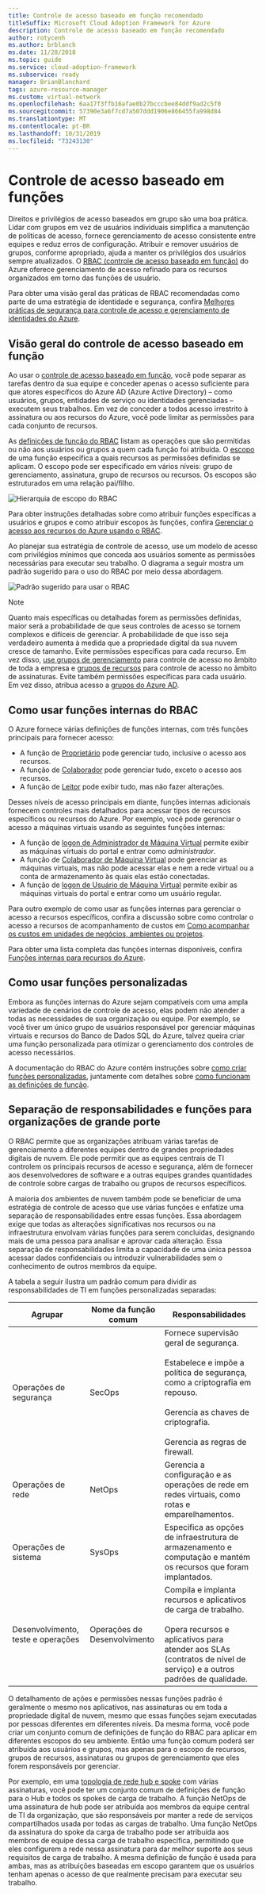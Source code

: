 ```yaml
---
title: Controle de acesso baseado em função recomendado
titleSuffix: Microsoft Cloud Adoption Framework for Azure
description: Controle de acesso baseado em função recomendado
author: rotycenh
ms.author: brblanch
ms.date: 11/28/2018
ms.topic: guide
ms.service: cloud-adoption-framework
ms.subservice: ready
manager: BrianBlanchard
tags: azure-resource-manager
ms.custom: virtual-network
ms.openlocfilehash: 6aa17f3ffb16afae0b27bcccbee84ddf9ad2c5f0
ms.sourcegitcommit: 57390e3a6f7cd7a507ddd1906e866455fa998d84
ms.translationtype: MT
ms.contentlocale: pt-BR
ms.lasthandoff: 10/31/2019
ms.locfileid: "73243130"
---
```

# <a name="role-based-access-control"></a>Controle de acesso baseado em funções

Direitos e privilégios de acesso baseados em grupo são uma boa prática. Lidar com grupos em vez de usuários individuais simplifica a manutenção de políticas de acesso, fornece gerenciamento de acesso consistente entre equipes e reduz erros de configuração. Atribuir e remover usuários de grupos, conforme apropriado, ajuda a manter os privilégios dos usuários sempre atualizados. O [RBAC (controle de acesso baseado em função)](https://docs.microsoft.com/azure/role-based-access-control/overview) do Azure oferece gerenciamento de acesso refinado para os recursos organizados em torno das funções de usuário.

Para obter uma visão geral das práticas de RBAC recomendadas como parte de uma estratégia de identidade e segurança, confira [Melhores práticas de segurança para controle de acesso e gerenciamento de identidades do Azure](https://docs.microsoft.com/azure/security/azure-security-identity-management-best-practices#use-role-based-access-control).

## <a name="overview-of-role-based-access-control"></a>Visão geral do controle de acesso baseado em função

Ao usar o [controle de acesso baseado em função](https://docs.microsoft.com/azure/role-based-access-control/overview), você pode separar as tarefas dentro da sua equipe e conceder apenas o acesso suficiente para que atores específicos do Azure AD (Azure Active Directory) – como usuários, grupos, entidades de serviço ou identidades gerenciadas – executem seus trabalhos. Em vez de conceder a todos acesso irrestrito à assinatura ou aos recursos do Azure, você pode limitar as permissões para cada conjunto de recursos.

As [definições de função do RBAC](https://docs.microsoft.com/azure/role-based-access-control/role-definitions) listam as operações que são permitidas ou não aos usuários ou grupos a quem cada função foi atribuída. O [escopo](https://docs.microsoft.com/azure/role-based-access-control/overview#scope) de uma função especifica a quais recursos as permissões definidas se aplicam. O escopo pode ser especificado em vários níveis: grupo de gerenciamento, assinatura, grupo de recursos ou recursos. Os escopos são estruturados em uma relação pai/filho.

![Hierarquia de escopo do RBAC](../../_images/azure-best-practices/rbac-scope.png)

Para obter instruções detalhadas sobre como atribuir funções específicas a usuários e grupos e como atribuir escopos às funções, confira [Gerenciar o acesso aos recursos do Azure usando o RBAC](https://docs.microsoft.com/azure/role-based-access-control/role-assignments-portal).

Ao planejar sua estratégia de controle de acesso, use um modelo de acesso com privilégios mínimos que conceda aos usuários somente as permissões necessárias para executar seu trabalho. O diagrama a seguir mostra um padrão sugerido para o uso do RBAC por meio dessa abordagem.

![Padrão sugerido para usar o RBAC](../../_images/azure-best-practices/rbac-least-privilege.png)

> [!NOTE]
> Quanto mais específicas ou detalhadas forem as permissões definidas, maior será a probabilidade de que seus controles de acesso se tornem complexos e difíceis de gerenciar. A probabilidade de que isso seja verdadeiro aumenta à medida que a propriedade digital da sua nuvem cresce de tamanho. Evite permissões específicas para cada recurso. Em vez disso, [use grupos de gerenciamento](https://docs.microsoft.com/azure/governance/management-groups) para controle de acesso no âmbito de toda a empresa e [grupos de recursos](https://docs.microsoft.com/azure/azure-resource-manager/resource-group-overview#resource-groups) para controle de acesso no âmbito de assinaturas. Evite também permissões específicas para cada usuário. Em vez disso, atribua acesso a [grupos do Azure AD](https://docs.microsoft.com/azure/active-directory/fundamentals/active-directory-manage-groups).

## <a name="using-built-in-rbac-roles"></a>Como usar funções internas do RBAC

O Azure fornece várias definições de funções internas, com três funções principais para fornecer acesso:

- A função de [Proprietário](https://docs.microsoft.com/azure/role-based-access-control/built-in-roles#owner) pode gerenciar tudo, inclusive o acesso aos recursos.
- A função de [Colaborador](https://docs.microsoft.com/azure/role-based-access-control/built-in-roles#contributor) pode gerenciar tudo, exceto o acesso aos recursos.
- A função de [Leitor](https://docs.microsoft.com/azure/role-based-access-control/built-in-roles#reader) pode exibir tudo, mas não fazer alterações.

Desses níveis de acesso principais em diante, funções internas adicionais fornecem controles mais detalhados para acessar tipos de recursos específicos ou recursos do Azure. Por exemplo, você pode gerenciar o acesso a máquinas virtuais usando as seguintes funções internas:

- A função de [logon de Administrador de Máquina Virtual](https://docs.microsoft.com/azure/role-based-access-control/built-in-roles#virtual-machine-administrator-login) permite exibir as máquinas virtuais do portal e entrar como _administrador_.
- A função de [Colaborador de Máquina Virtual](https://docs.microsoft.com/azure/role-based-access-control/built-in-roles#virtual-machine-contributor) pode gerenciar as máquinas virtuais, mas não pode acessar elas e nem a rede virtual ou a conta de armazenamento às quais elas estão conectadas.
- A função de [logon de Usuário de Máquina Virtual](https://docs.microsoft.com/azure/role-based-access-control/built-in-roles#virtual-machine-user-login) permite exibir as máquinas virtuais do portal e entrar como um usuário regular.

Para outro exemplo de como usar as funções internas para gerenciar o acesso a recursos específicos, confira a discussão sobre como controlar o acesso a recursos de acompanhamento de custos em [Como acompanhar os custos em unidades de negócios, ambientes ou projetos](../azure-best-practices/track-costs.md#provide-the-right-level-of-cost-access).

Para obter uma lista completa das funções internas disponíveis, confira [Funções internas para recursos do Azure](https://docs.microsoft.com/azure/role-based-access-control/built-in-roles).

## <a name="using-custom-roles"></a>Como usar funções personalizadas

Embora as funções internas do Azure sejam compatíveis com uma ampla variedade de cenários de controle de acesso, elas podem não atender a todas as necessidades de sua organização ou equipe. Por exemplo, se você tiver um único grupo de usuários responsável por gerenciar máquinas virtuais e recursos do Banco de Dados SQL do Azure, talvez queira criar uma função personalizada para otimizar o gerenciamento dos controles de acesso necessários.

A documentação do RBAC do Azure contém instruções sobre [como criar funções personalizadas](https://docs.microsoft.com/azure/role-based-access-control/custom-roles), juntamente com detalhes sobre [como funcionam as definições de função](https://docs.microsoft.com/azure/role-based-access-control/role-definitions).

## <a name="separation-of-responsibilities-and-roles-for-large-organizations"></a>Separação de responsabilidades e funções para organizações de grande porte

O RBAC permite que as organizações atribuam várias tarefas de gerenciamento a diferentes equipes dentro de grandes propriedades digitais de nuvem. Ele pode permitir que as equipes centrais de TI controlem os principais recursos de acesso e segurança, além de fornecer aos desenvolvedores de software e a outras equipes grandes quantidades de controle sobre cargas de trabalho ou grupos de recursos específicos.

A maioria dos ambientes de nuvem também pode se beneficiar de uma estratégia de controle de acesso que use várias funções e enfatize uma separação de responsabilidades entre essas funções. Essa abordagem exige que todas as alterações significativas nos recursos ou na infraestrutura envolvam várias funções para serem concluídas, designando mais de uma pessoa para analisar e aprovar cada alteração. Essa separação de responsabilidades limita a capacidade de uma única pessoa acessar dados confidenciais ou introduzir vulnerabilidades sem o conhecimento de outros membros da equipe.

A tabela a seguir ilustra um padrão comum para dividir as responsabilidades de TI em funções personalizadas separadas:

<!-- markdownlint-disable MD033 -->

| Agrupar | Nome da função comum | Responsabilidades |
| --- | --- | --- |
| Operações de segurança | SecOps | Fornece supervisão geral de segurança.<br/><br/> Estabelece e impõe a política de segurança, como a criptografia em repouso.<br/><br/> Gerencia as chaves de criptografia.<br/><br/> Gerencia as regras de firewall. |
| Operações de rede | NetOps | Gerencia a configuração e as operações de rede em redes virtuais, como rotas e emparelhamentos. |
| Operações de sistema | SysOps | Especifica as opções de infraestrutura de armazenamento e computação e mantém os recursos que foram implantados. |
| Desenvolvimento, teste e operações | Operações de Desenvolvimento | Compila e implanta recursos e aplicativos de carga de trabalho.<br/><br/> Opera recursos e aplicativos para atender aos SLAs (contratos de nível de serviço) e a outros padrões de qualidade. |

<!-- markdownlint-enable MD033 -->

O detalhamento de ações e permissões nessas funções padrão é geralmente o mesmo nos aplicativos, nas assinaturas ou em toda a propriedade digital de nuvem, mesmo que essas funções sejam executadas por pessoas diferentes em diferentes níveis. Da mesma forma, você pode criar um conjunto comum de definições de função do RBAC para aplicar em diferentes escopos do seu ambiente. Então uma função comum poderá ser atribuída aos usuários e grupos, mas apenas para o escopo de recursos, grupos de recursos, assinaturas ou grupos de gerenciamento que eles forem responsáveis por gerenciar.

Por exemplo, em uma [topologia de rede hub e spoke](../azure-best-practices/hub-spoke-network-topology.md) com várias assinaturas, você pode ter um conjunto comum de definições de função para o Hub e todos os spokes de carga de trabalho. A função NetOps de uma assinatura de hub pode ser atribuída aos membros da equipe central de TI da organização, que são responsáveis por manter a rede de serviços compartilhados usada por todas as cargas de trabalho. Uma função NetOps da assinatura do spoke da carga de trabalho pode ser atribuída aos membros de equipe dessa carga de trabalho específica, permitindo que eles configurem a rede nessa assinatura para dar melhor suporte aos seus requisitos de carga de trabalho. A mesma definição de função é usada para ambas, mas as atribuições baseadas em escopo garantem que os usuários tenham apenas o acesso de que realmente precisam para executar seu trabalho.
